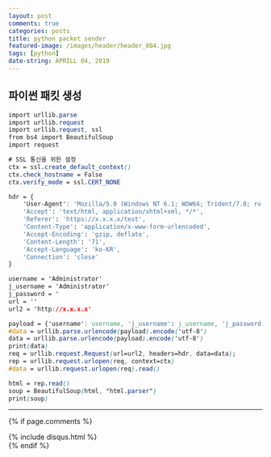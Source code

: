 ```yaml
---
layout: post
comments: true
categories: posts
title: python packet sender
featured-image: /images/header/header_004.jpg
tags: [python]
date-string: APRILL 04, 2019
---
```

<script src="//ajax.googleapis.com/ajax/libs/jquery/1.9.1/jquery.min.js"></script>
<script>window.jQuery || document.write('<script src="_/js/libs/jquery-1.9.1.min.js"><\/script>')</script>

## 파이썬 패킷 생성


```css
import urllib.parse
import urllib.request
import urllib.request, ssl
from bs4 import BeautifulSoup
import request

# SSL 통신을 위한 설정
ctx = ssl.create_default_context()
ctx.check_hostname = False
ctx.verify_mode = ssl.CERT_NONE

hdr = {
    'User-Agent': 'Mozilla/5.0 (Windows NT 6.1; WOW64; Trident/7.0; rv:11.0) like Gecko',
    'Accept': 'text/html, application/xhtml+xml, */*',
    'Referer': 'https://x.x.x.x/test',
    'Content-Type': 'application/x-www-form-urlencoded',
    'Accept-Encoding': 'gzip, deflate',
    'Content-Length': '71',
    'Accept-Language': 'ko-KR',
    'Connection': 'close'
}

username = 'Administrator'
j_username = 'Administrator'
j_password = '
url = ''
url2 = 'http://x.x.x.x'

payload = {'username': username, 'j_username': j_username, 'j_password': j_password}
#data = urllib.parse.urlencode(payload).encode('utf-8')
data = urllib.parse.urlencode(payload).encode('utf-8')
print(data)
req = urllib.request.Request(url=url2, headers=hdr, data=data);
rep = urllib.request.urlopen(req, context=ctx)
#data = urllib.request.urlopen(req).read()

html = rep.read()
soup = BeautifulSoup(html, "html.parser")
print(soup)
```

---
{% if page.comments %}
<div id="post-disqus" class="container">
{% include disqus.html %}
</div>
{% endif %}


